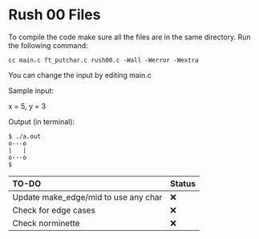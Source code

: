 # Rush 00 Files
To compile the code make sure all the files are in the same directory.
Run the following command:
```
cc main.c ft_putchar.c rush00.c -Wall -Werror -Wextra
```
You can change the input by editing main.c

Sample input:

x = 5, y = 3

Output (in terminal):
```
$ ./a.out
o---o
|   |
o---o
$   
```
| TO-DO      | Status |
| :---        | :---   |
| Update make_edge/mid to use any char      | ❌        |
| Check for edge cases   | ❌         |
| Check norminette | ❌ |
